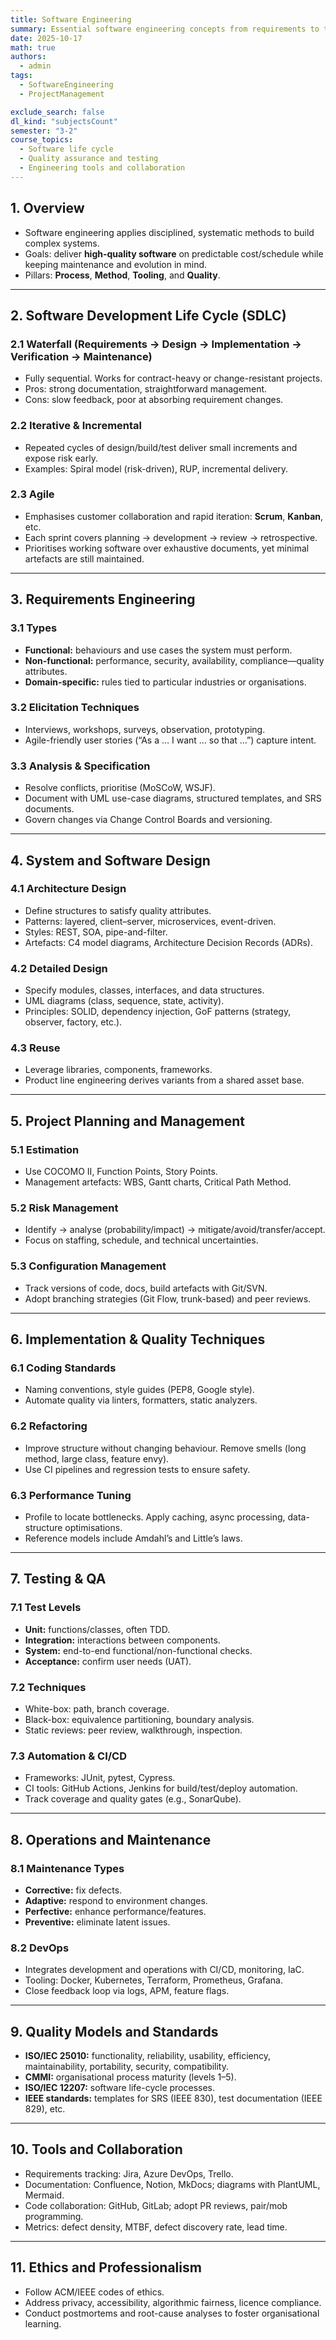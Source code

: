 ```yaml
---
title: Software Engineering
summary: Essential software engineering concepts from requirements to testing and operations
date: 2025-10-17
math: true
authors:
  - admin
tags:
  - SoftwareEngineering
  - ProjectManagement

exclude_search: false
dl_kind: "subjectsCount"
semester: "3-2"
course_topics:
  - Software life cycle
  - Quality assurance and testing
  - Engineering tools and collaboration
---
```


## 1. Overview

- Software engineering applies disciplined, systematic methods to build complex systems.
- Goals: deliver **high-quality software** on predictable cost/schedule while keeping maintenance and evolution in mind.
- Pillars: **Process**, **Method**, **Tooling**, and **Quality**.

---

## 2. Software Development Life Cycle (SDLC)

### 2.1 Waterfall (Requirements → Design → Implementation → Verification → Maintenance)
- Fully sequential. Works for contract-heavy or change-resistant projects.
- Pros: strong documentation, straightforward management.
- Cons: slow feedback, poor at absorbing requirement changes.

### 2.2 Iterative & Incremental
- Repeated cycles of design/build/test deliver small increments and expose risk early.
- Examples: Spiral model (risk-driven), RUP, incremental delivery.

### 2.3 Agile
- Emphasises customer collaboration and rapid iteration: **Scrum**, **Kanban**, etc.
- Each sprint covers planning → development → review → retrospective.
- Prioritises working software over exhaustive documents, yet minimal artefacts are still maintained.

---

## 3. Requirements Engineering

### 3.1 Types
- **Functional:** behaviours and use cases the system must perform.
- **Non-functional:** performance, security, availability, compliance—quality attributes.
- **Domain-specific:** rules tied to particular industries or organisations.

### 3.2 Elicitation Techniques
- Interviews, workshops, surveys, observation, prototyping.
- Agile-friendly user stories (“As a … I want … so that …”) capture intent.

### 3.3 Analysis & Specification
- Resolve conflicts, prioritise (MoSCoW, WSJF).
- Document with UML use-case diagrams, structured templates, and SRS documents.
- Govern changes via Change Control Boards and versioning.

---

## 4. System and Software Design

### 4.1 Architecture Design
- Define structures to satisfy quality attributes.
- Patterns: layered, client–server, microservices, event-driven.  
- Styles: REST, SOA, pipe-and-filter.  
- Artefacts: C4 model diagrams, Architecture Decision Records (ADRs).

### 4.2 Detailed Design
- Specify modules, classes, interfaces, and data structures.
- UML diagrams (class, sequence, state, activity).  
- Principles: SOLID, dependency injection, GoF patterns (strategy, observer, factory, etc.).

### 4.3 Reuse
- Leverage libraries, components, frameworks.  
- Product line engineering derives variants from a shared asset base.

---

## 5. Project Planning and Management

### 5.1 Estimation
- Use COCOMO II, Function Points, Story Points.
- Management artefacts: WBS, Gantt charts, Critical Path Method.

### 5.2 Risk Management
- Identify → analyse (probability/impact) → mitigate/avoid/transfer/accept.
- Focus on staffing, schedule, and technical uncertainties.

### 5.3 Configuration Management
- Track versions of code, docs, build artefacts with Git/SVN.
- Adopt branching strategies (Git Flow, trunk-based) and peer reviews.

---

## 6. Implementation & Quality Techniques

### 6.1 Coding Standards
- Naming conventions, style guides (PEP8, Google style).
- Automate quality via linters, formatters, static analyzers.

### 6.2 Refactoring
- Improve structure without changing behaviour. Remove smells (long method, large class, feature envy).
- Use CI pipelines and regression tests to ensure safety.

### 6.3 Performance Tuning
- Profile to locate bottlenecks. Apply caching, async processing, data-structure optimisations.
- Reference models include Amdahl’s and Little’s laws.

---

## 7. Testing & QA

### 7.1 Test Levels
- **Unit:** functions/classes, often TDD.  
- **Integration:** interactions between components.  
- **System:** end-to-end functional/non-functional checks.  
- **Acceptance:** confirm user needs (UAT).

### 7.2 Techniques
- White-box: path, branch coverage.  
- Black-box: equivalence partitioning, boundary analysis.  
- Static reviews: peer review, walkthrough, inspection.

### 7.3 Automation & CI/CD
- Frameworks: JUnit, pytest, Cypress.  
- CI tools: GitHub Actions, Jenkins for build/test/deploy automation.  
- Track coverage and quality gates (e.g., SonarQube).

---

## 8. Operations and Maintenance

### 8.1 Maintenance Types
- **Corrective:** fix defects.  
- **Adaptive:** respond to environment changes.  
- **Perfective:** enhance performance/features.  
- **Preventive:** eliminate latent issues.

### 8.2 DevOps
- Integrates development and operations with CI/CD, monitoring, IaC.
- Tooling: Docker, Kubernetes, Terraform, Prometheus, Grafana.
- Close feedback loop via logs, APM, feature flags.

---

## 9. Quality Models and Standards

- **ISO/IEC 25010:** functionality, reliability, usability, efficiency, maintainability, portability, security, compatibility.
- **CMMI:** organisational process maturity (levels 1–5).
- **ISO/IEC 12207:** software life-cycle processes.
- **IEEE standards:** templates for SRS (IEEE 830), test documentation (IEEE 829), etc.

---

## 10. Tools and Collaboration

- Requirements tracking: Jira, Azure DevOps, Trello.
- Documentation: Confluence, Notion, MkDocs; diagrams with PlantUML, Mermaid.
- Code collaboration: GitHub, GitLab; adopt PR reviews, pair/mob programming.
- Metrics: defect density, MTBF, defect discovery rate, lead time.

---

## 11. Ethics and Professionalism

- Follow ACM/IEEE codes of ethics.  
- Address privacy, accessibility, algorithmic fairness, licence compliance.  
- Conduct postmortems and root-cause analyses to foster organisational learning.
